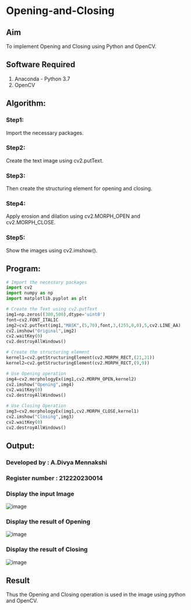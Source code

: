 # Opening-and-Closing

## Aim
To implement Opening and Closing using Python and OpenCV.

## Software Required
1. Anaconda - Python 3.7
2. OpenCV
## Algorithm:
### Step1:
Import the necessary packages.

### Step2:
Create the text image using cv2.putText.

### Step3:
Then create the structuring element for opening and closing.

### Step4:
Apply erosion and dilation using cv2.MORPH_OPEN and cv2.MORPH_CLOSE.

### Step5:
Show the images using cv2.imshow().
 
## Program:

``` Python
# Import the necessary packages
import cv2
import numpy as np
import matplotlib.pyplot as plt

# Create the Text using cv2.putText
img1=np.zeros((300,500),dtype='uint8')
font=cv2.FONT_ITALIC
img2=cv2.putText(img1,"MASK",(5,70),font,3,(255,0,0),5,cv2.LINE_AA)
cv2.imshow("Original",img2)
cv2.waitKey(0)
cv2.destroyAllWindows()

# Create the structuring element
kernel1=cv2.getStructuringElement(cv2.MORPH_RECT,(21,21))
kernel2=cv2.getStructuringElement(cv2.MORPH_RECT,(9,9))

# Use Opening operation
img4=cv2.morphologyEx(img1,cv2.MORPH_OPEN,kernel2)
cv2.imshow("Opening",img4)
cv2.waitKey(0)
cv2.destroyAllWindows()

# Use Closing Operation
img3=cv2.morphologyEx(img1,cv2.MORPH_CLOSE,kernel1)
cv2.imshow("Closing",img3)
cv2.waitKey(0)
cv2.destroyAllWindows()
```
## Output:
### Developed by : A.Divya Mennakshi
### Register number : 212220230014

### Display the input Image
![image](https://user-images.githubusercontent.com/75235402/171097805-4ea7e989-ddd8-4aad-8d19-1874deddf11d.png)


### Display the result of Opening
![image](https://user-images.githubusercontent.com/75235402/171098032-1b481310-e79d-47e4-9baf-2856a4837b98.png)


### Display the result of Closing
![image](https://user-images.githubusercontent.com/75235402/171098081-4508f2c8-a23f-4b46-91e3-dec8c80d7198.png)


## Result
Thus the Opening and Closing operation is used in the image using python and OpenCV.

